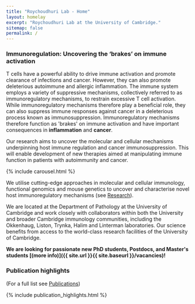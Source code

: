 ```yaml
---
title: "Roychoudhuri Lab - Home"
layout: homelay
excerpt: "Roychoudhuri Lab at the University of Cambridge."
sitemap: false
permalink: /
---
```


### Immunoregulation: Uncovering the ‘brakes’ on immune activation
T cells have a powerful ability to drive immune activation and promote clearance of infections and cancer. However, they can also promote deleterious autoimmune and allergic inflammation. The immune system employs a variety of suppressive mechanisms, collectively referred to as immunoregulatory mechanisms, to restrain excessive T cell activation. While immunoregulatory mechanisms therefore play a beneficial role, they can also suppress immune responses against cancer in a deleterious process known as immunosuppression. Immunoregulatory mechanisms therefore function as 'brakes' on immune activation and have important consequences in **inflammation** and **cancer**.  

Our research aims to uncover the molecular and cellular mechanisms underpinning host immune regulation and cancer immunosuppression. This will enable development of new therapies aimed at manipulating immune function in patients with autoimmunity and cancer.  

{% include carousel.html %}

We utilise cutting-edge approaches in molecular and cellular immunology, functional genomics and mouse genetics to uncover and characterise novel host immunoregulatory mechanisms (see [Research](research)).

We are located at the Department of Pathology at the University of Cambridge and work closely with collaborators within both the University and broader Cambridge immunology communities, including the Okkenhaug, Liston, Trynka, Halim and Linterman laboratories. Our science benefits from access to the world-class research facilities of the University of Cambridge.

 **We are looking for passionate new PhD students, Postdocs, and Master's students [(more info)]({{ site.url }}{{ site.baseurl }}/vacancies)!**

### Publication highlights
(For a full list see [Publications](publications))

{% include publication_highlights.html %}

<p> &nbsp; </p>

